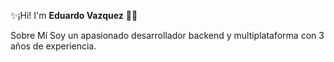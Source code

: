 ✨¡Hi! I'm **Eduardo Vazquez** 👋✨


Sobre Mí
Soy un apasionado desarrollador backend y multiplataforma con 3 años de experiencia.
<!-- [Imagen de perfil](URL de tu perfil en LinkedIn o portafolio personal)
 Me encanta [Menciona tus hobbies o intereses].
Habilidades y Tecnologías
Lenguajes de Programación: [Lista los lenguajes que dominas]
Frameworks y Bibliotecas: [Lista los frameworks y bibliotecas que usas]
Herramientas: [Lista las herramientas que conoces]
Otros: [Habilidades blandas, metodologías, etc.]
Proyectos Destacados
[Nombre del Proyecto 1]: Breve descripción del proyecto y enlace al repositorio (si es público).
[Nombre del Proyecto 2]: Breve descripción del proyecto y enlace al repositorio (si es público).
Contacto
Email: [Tu dirección de correo electrónico]
[LinkedIn/Portafolio/Sitio Web]: [Enlace a tu perfil en LinkedIn, portafolio personal o sitio web]
¡Hablemos!
¡Me encantaría colaborar en proyectos interesantes! No dudes en contactarme si tienes alguna pregunta o propuesta.

**eddkentuchi/eddkentuchi** is a ✨ _special_ ✨ repository because its `README.md` (this file) appears on your GitHub profile.

Here are some ideas to get you started:

- 🔭 I’m currently working on ...
- 🌱 I’m currently learning ...
- 👯 I’m looking to collaborate on ...
- 🤔 I’m looking for help with ...
- 💬 Ask me about ...
- 📫 How to reach me: ...
- 😄 Pronouns: ...
- ⚡ Fun fact: ...
-->
